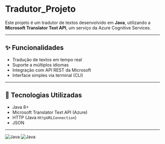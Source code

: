 # Tradutor_Projeto

Este projeto é um tradutor de textos desenvolvido em **Java**, utilizando a **Microsoft Translator Text API**, um serviço da Azure Cognitive Services.

---

## ✨ Funcionalidades

- Tradução de textos em tempo real
- Suporte a múltiplos idiomas
- Integração com API REST da Microsoft
- Interface simples via terminal (CLI)

---

## 🚀 Tecnologias Utilizadas

- Java 8+
- Microsoft Translator Text API (Azure)
- HTTP (Java `HttpURLConnection`)
- JSON

---


![Java](https://img.shields.io/badge/Java-ED8B00?style=for-the-badge&logo=java&logoColor=white)
![Java](https://img.shields.io/badge/Java-ED8B00?style=for-the-badge&logo=java&logoColor=white)

